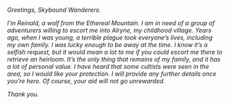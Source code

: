 *Greetings, Skybound Wanderers.*

_I’m Reinald, a wolf from the Ethereal Mountain. I am in need of a group of adventurers willing to escort me into Alryne, my childhood village. Years ago, when I was young, a terrible plague took everyone’s lives, including my own family. I was lucky enough to be away at the time. I know it’s a selfish request, but it would mean a lot to me if you could escort me there to retrieve an heirloom. It’s the only thing that remains of my family, and it has a lot of personal value. I have heard that some cultists were seen in the area, so I would like your protection. I will provide any further details once you’re here. Of course, your aid will not go unrewarded._

_Thank you._